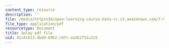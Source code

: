 ```yaml
---
content_type: resource
description: ''
file: /media/https%3A/open-learning-course-data-rc.s3.amazonaws.com/7-016-introductory-biology-fall-2018/41c4c613dbd86962c0fcaa5b2f51c2c5_aKTOS0Nrlug.pdf
file_type: application/pdf
resourcetype: Document
title: 3play pdf file
uid: 41c4c613-dbd8-6962-c0fc-aa5b2f51c2c5
---
```

